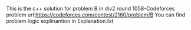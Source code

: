 This is the c++ solution for problem B in div2 round 1058-Codeforces
problem url:https://codeforces.com/contest/2160/problem/B
You can find problem logic explinantion in Explanation.txt
